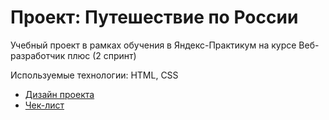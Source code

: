 # Проект: Путешествие по России

Учебный проект в рамках обучения в Яндекс-Практикум на курсе Веб-разработчик плюс (2 спринт)

Используемые технологии: HTML, CSS

- [Дизайн проекта](https://www.figma.com/file/5S2WSbEFL6awjVWJ0NWL8Q/Sprint-3_-Russia-_-desktop-mobile?node-id=28503%3A0)
- [Чек-лист](https://code.s3.yandex.net/web-developer/checklists-pdf/web-plus/checklist-2.pdf)
